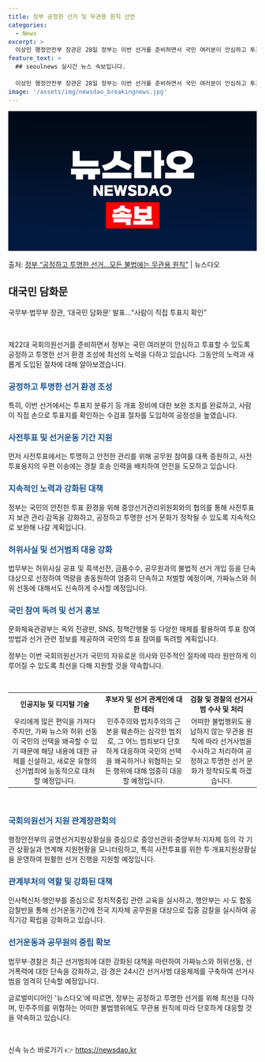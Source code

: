 ```yaml
---
title: 정부 공정한 선거 및 무관용 원칙 선언
categories:
  - News
excerpt: >
  이상민 행정안전부 장관은 28일 정부는 이번 선거를 준비하면서 국민 여러분이 안심하고 투표하실 수 있도록 공…
feature_text: >
  ## seoulnews 실시간 뉴스 속보입니다.

  이상민 행정안전부 장관은 28일 정부는 이번 선거를 준비하면서 국민 여러분이 안심하고 투표하실 수 있도록 공…
image: '/assets/img/newsdao_breakingnews.jpg'
---
```


![뉴스다오 속보](/assets/img/newsdao_breakingnews.jpg)

<p>출처: <a href="https://newsdao.kr/3457" rel="dofollow">정부 “공정하고 투명한 선거…모든 불법에는 무관용 원칙”</a> | 뉴스다오</p>

<h2 data-ke-size="size26">대국민 담화문</h2>
국무부·법무부 장관, ‘대국민 담화문’ 발표…“사람이 직접 투표지 확인”

<p data-ke-size="size16">&nbsp;</p>
제22대 국회의원선거를 준비하면서 정부는 국민 여러분이 안심하고 투표할 수 있도록 공정하고 투명한 선거 환경 조성에 최선의 노력을 다하고 있습니다. 그동안의 노력과 새롭게 도입된 절차에 대해 알아보겠습니다.

<h3><b><span style="color: #1a5490;">공정하고 투명한 선거 환경 조성</span></b></h3>
특히, 이번 선거에서는 투표지 분류기 등 개표 장비에 대한 보완 조치를 완료하고, 사람이 직접 손으로 투표지를 확인하는 수검표 절차를 도입하여 공정성을 높였습니다.

<h3><b><span style="color: #1a5490;">사전투표 및 선거운동 기간 지원</span></b></h3>
먼저 사전투표에서는 투명하고 안전한 관리를 위해 공무원 참여를 대폭 증원하고, 사전투표용지의 우편 이송에는 경찰 호송 인력을 배치하여 안전을 도모하고 있습니다.

<h3><b><span style="color: #1a5490;">지속적인 노력과 강화된 대책</span></b></h3>
정부는 국민의 안전한 투표 환경을 위해 중앙선거관리위원회와의 협의를 통해 사전투표지 보관 관리·감독을 강화하고, 공정하고 투명한 선거 문화가 정착될 수 있도록 지속적으로 보완해 나갈 계획입니다.

<h3><b><span style="color: #1a5490;">허위사실 및 선거범죄 대응 강화</span></b></h3>
법무부는 허위사실 공표 및 흑색선전, 금품수수, 공무원과의 불법적 선거 개입 등을 단속 대상으로 선정하여 역량을 총동원하여 엄중히 단속하고 처벌할 예정이며, 가짜뉴스와 허위 선동에 대해서도 신속하게 수사할 예정입니다.

<h3><b><span style="color: #1a5490;">국민 참여 독려 및 선거 홍보</span></b></h3>
문화체육관광부는 옥외 전광판, SNS, 정책간행물 등 다양한 매체를 활용하여 투표 참여 방법과 선거 관련 정보를 제공하여 국민의 투표 참여를 독려할 계획입니다.

정부는 이번 국회의원선거가 국민의 자유로운 의사와 민주적인 절차에 따라 원만하게 이루어질 수 있도록 최선을 다해 지원할 것을 약속합니다.
<p data-ke-size="size16">&nbsp;</p>

<table>
<tbody>
<tr>
<td style="text-align: center; height: 17px;"><b>인공지능 및 디지털 기술</b></td>
<td style="text-align: center; height: 17px;"><b>후보자 및 선거 관계인에 대한 테러</b></td>
<td style="text-align: center; height: 17px;"><b>검찰 및 경찰의 선거사범 수사 및 처리</b></td>
</tr>
<tr>
<td style="text-align: center; height: 17px;">우리에게 많은 편익을 가져다 주지만, 가짜 뉴스와 허위 선동이 국민의 선택을 왜곡할 수 있기 때문에 해당 내용에 대한 규제를 신설하고, 새로운 유형의 선거범죄에 능동적으로 대처할 예정입니다.</td>
<td style="text-align: center; height: 17px;">민주주의와 법치주의의 근본을 훼손하는 심각한 범죄로, 그 어느 범죄보다 단호하게 대응하여 국민의 선택을 왜곡하거나 위협하는 모든 행위에 대해 엄중히 대응할 예정입니다.</td>
<td style="text-align: center; height: 17px;">어떠한 불법행위도 용납하지 않는 무관용 원칙에 따라 선거사범을 수사하고 처리하여 공정하고 투명한 선거 문화가 정착되도록 하겠습니다.</td>
</tr>
</tbody>
</table>
<p data-ke-size="size16">&nbsp;</p>

<h3><b><span style="color: #1a5490;">국회의원선거 지원 관계장관회의</span></b></h3>
행정안전부의 공명선거지원상황실을 중심으로 중앙선관위·중앙부처·지자체 등의 각 기관 상황실과 연계해 지원현황을 모니터링하고, 특히 사전투표를 위한 투·개표지원상황실을 운영하여 원활한 선거 진행을 지원할 예정입니다.

<h3><b><span style="color: #1a5490;">관계부처의 역할 및 강화된 대책</span></b></h3>
인사혁신처·행안부를 중심으로 정치적중립 관련 교육을 실시하고, 행안부는 시·도 합동 감찰반을 통해 선거운동기간에 전국 지자체 공무원을 대상으로 집중 감찰을 실시하여 공직기강 확립을 강화하고 있습니다.

<h3><b><span style="color: #1a5490;">선거운동과 공무원의 중립 확보</span></b></h3>
법무부·경찰은 최근 선거범죄에 대한 강화된 대책을 마련하여 가짜뉴스와 허위선동, 선거폭력에 대한 단속을 강화하고, 검·경은 24시간 선거사범 대응체제를 구축하여 선거사범을 엄격히 단속할 예정입니다.

글로벌미디어인 '뉴스다오'에 따르면, 정부는 공정하고 투명한 선거를 위해 최선을 다하며, 민주주의를 위협하는 어떠한 불법행위에도 무관용 원칙에 따라 단호하게 대응할 것을 약속하고 있습니다.
<p data-ke-size="size16">&nbsp;</p> 

신속 뉴스 바로가기 👉 <a href="https://newsdao.kr" rel="dofollow">https://newsdao.kr</a>


